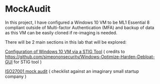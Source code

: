 # MockAudit

In this project, I have configured a Windows 10 VM to be ML1 Essential 8 compliant outside of Multi-factor Authentication (MFA) and backup of data as this VM can be easily cloned if re-imaging is needed.

There will be 2 main sections in this lab that will be explored:

[Configuration of Windows 10 VM via a STIG Tool](https://github.com/BYeungCyberSec/MockAudit/blob/main/Windows10.md) ( credits to https://github.com/simeononsecurity/Windows-Optimize-Harden-Debloat-GUI for STIG tool )

[ISO27001 mock audit](https://github.com/BYeungCyberSec/MockAudit/blob/main/ISO27001MockAudit.md) ( checklist against an imaginary small startup company )

